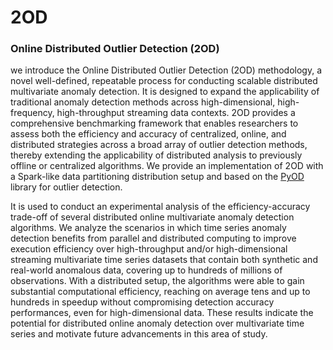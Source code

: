 # 2OD
### Online Distributed Outlier Detection (2OD)

we introduce the Online Distributed Outlier Detection (2OD) methodology, a novel well-defined, repeatable process for conducting scalable distributed multivariate anomaly detection. It is designed to expand the applicability of traditional anomaly detection methods across high-dimensional, high-frequency, high-throughput streaming data contexts. 2OD provides a comprehensive benchmarking framework that enables researchers to assess both the efficiency and accuracy of centralized, online, and distributed strategies across a broad array of outlier detection methods, thereby extending the applicability of distributed analysis to previously offline or centralized algorithms. We provide an implementation of 2OD with a Spark-like data partitioning distribution setup and based on the [PyOD](https://github.com/yzhao062/pyod) library for outlier detection.

It is used to conduct an experimental analysis of the efficiency-accuracy trade-off of several distributed online multivariate anomaly detection algorithms. We analyze the scenarios in which time series anomaly detection benefits from parallel and distributed computing to improve execution efficiency over high-throughput and/or high-dimensional streaming multivariate time series datasets that contain both synthetic and real-world anomalous data, covering up to hundreds of millions of observations. With a distributed setup, the algorithms were able to gain substantial computational efficiency, reaching on average tens and up to hundreds in speedup without compromising detection accuracy performances, even for high-dimensional data. These results indicate the potential for distributed online anomaly detection over multivariate time series and motivate future advancements in this area of study.
